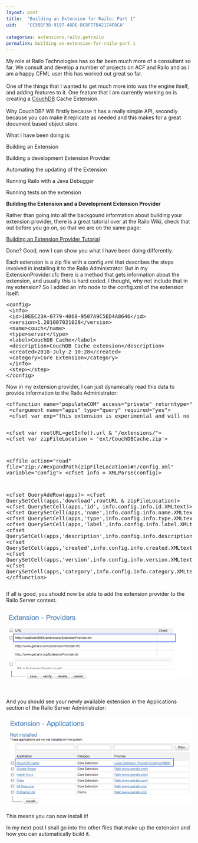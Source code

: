 ```yaml
---
layout: post
title:  "Building an Extension for Railo: Part 1"
uid:	"CC591F3D-9197-48DE-BC8F77B42174F8CA"

categories: extensions,railo,getrailo
permalink: building-an-extension-for-railo-part-1
---
```

<p>My role at Railo Technologies has so far been much more of a consultant so far. We consult and develop a number of projects on ACF and Railo and as I am a happy CFML user this has worked out great so far.<br /><br />One of the things that I wanted to get much more into was the engine itself, and adding features to it. One feature that I am currently working on is creating a <a title="Apache CouchDB: The CouchDB Project" href="http://couchdb.apache.org/">CouchDB</a> Cache Extension.<br /><br />Why CouchDB? Will firstly because it has a really simple API, secondly because you can make it replicate as needed and this makes for a great document based object store.</p>
<p>What I have been doing is:</p>
<p>Building an Extension</p>
<p>Building a development Extension Provider</p>
<p>Automating the updating of the Extension</p>
<p>Running Railo with a Java Debugger</p>
<p>Running tests on the extension</p>
<p><strong>Building the Extension and a Development Extension Provider</strong></p>
<p>Rather than going into all the backgound information about building your extension provider, there is a great tutorial over at the Railo Wiki, check that out before you go on, so that we are on the same page:</p>
<p><a href="http://wiki.getrailo.org/wiki/Tutorial:Extension_Provider">Building an Extension Provider Tutorial</a></p>
<p>Done? Good, now I can show you what I have been doing differently.</p>
<p>Each extension is a zip file with a config.xml that describes the steps involved in installing it to the Railo Administrator. But in my ExtensionProvider.cfc there is a method that gets information about the extension, and usually this is hard coded. I thought, why not include that in my extension? So I added an info node to the config.xml of the extension itself:</p>
<pre>&lt;config&gt;
 &lt;info&gt;
 &lt;id&gt;10EEC23A-0779-4068-9507A9C5ED4A8646&lt;/id&gt;
 &lt;version&gt;1.201007021028&lt;/version&gt;
 &lt;name&gt;couch&lt;/name&gt;
 &lt;type&gt;server&lt;/type&gt;
 &lt;label&gt;CouchDB Cache&lt;/label&gt;
 &lt;description&gt;CouchDB Cache extension&lt;/description&gt;
 &lt;created&gt;2010-July-2 10:28&lt;/created&gt; 
 &lt;category&gt;Core Extension&lt;/category&gt; 
 &lt;/info&gt;
 &lt;step&gt;&lt;/step&gt;
&lt;/config&gt;
</pre>
<p>Now in my extension provider, I can just dynamically read this data to provide information to the Railo Administrator:</p>
<pre>&lt;cffunction name="populateCOM" access="private" returntype="void"&gt;
 &lt;cfargument name="apps" type="query" required="yes"&gt;
 &lt;cfset var exp="this extension is experimental and will no longer work with the final release of railo 3.1, it is not allowed to use this extension in a productve enviroment."&gt;
 
 &lt;cfset var rootURL=getInfo().url &amp; "/extensions/"&gt;
 &lt;cfset var zipFileLocation = 'ext/CouchDBCache.zip'&gt;
 
 &lt;cffile action="read" file="zip://#expandPath(zipFileLocation)#!/config.xml" variable="config"&gt;
 &lt;cfset info = XMLParse(config)&gt;

 &lt;cfset QueryAddRow(apps)&gt;
 &lt;cfset QuerySetCell(apps,'download',rootURL &amp; zipFileLocation)&gt;
 &lt;cfset QuerySetCell(apps,'id', info.config.info.id.XMLtext)&gt;
 &lt;cfset QuerySetCell(apps,'name',info.config.info.name.XMLtext)&gt;
 &lt;cfset QuerySetCell(apps,'type',info.config.info.type.XMLtext)&gt;
 &lt;cfset QuerySetCell(apps,'label',info.config.info.label.XMLtext)&gt;
 &lt;cfset QuerySetCell(apps,'description',info.config.info.description.XMLtext)&gt;
 &lt;cfset QuerySetCell(apps,'created',info.config.info.created.XMLtext)&gt;
 &lt;cfset QuerySetCell(apps,'version',info.config.info.version.XMLtext)&gt;
 &lt;cfset QuerySetCell(apps,'category',info.config.info.category.XMLtext)&gt;
 &lt;/cffunction&gt;
</pre>
<p>If all is good, you should now be able to add the extension provider to the Railo Server context.</p>
<p><a href="/blog/assets/content/Screen%20shot%202010-07-02%20at%202%20Jul%2011.24.45.png"><img style="margin: 5px" src="/blog/assets/content/Screen%20shot%202010-07-02%20at%202%20Jul%2011.24.45.png" alt="" width="500" /></a></p>
<p> </p>
<p>And you should see your newly available extension in the Applications section of the Railo Server Administrator:</p>
<p><a href="/blog/assets/content/Screen%20shot%202010-07-02%20at%202%20Jul%2011.28.24.png"><img style="margin: 5px" src="/blog/assets/content/Screen%20shot%202010-07-02%20at%202%20Jul%2011.28.24.png" alt="" width="500" /></a></p>
<p>This means you can now install it! </p>
<p>In my next post I shall go into the other files that make up the extension and how you can automatically build it. </p>
<p> </p>